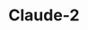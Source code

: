 ---
title: Claude-2
training:
  code:
    pretraining:
      value: 1
    finetuning:
      value: 1
    alignment:
      value: 1
  data:
    pretraining:
      value: 1
    sft:
      value: 1
    alignment:
      value: 1
evaluation:
  code:
    general:
      value: 1
    safety:
      value: 1
  data:
    utility:
      value: 1
    safety:
      value: 1
deployment:
  code:
    inference:
      value: 1
  data:
    weights:
      value: 2

---
